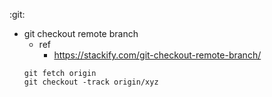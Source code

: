 :git:
* git checkout remote branch
    * ref
        * https://stackify.com/git-checkout-remote-branch/
    ```
    git fetch origin
    git checkout -track origin/xyz
    ```
